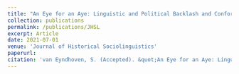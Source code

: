 ```yaml
---
title: "An Eye for an Aye: Linguistic and Political Backlash and Conformity in Eighteenth-Century Scots."
collection: publications
permalink: /publications/JHSL
excerpt: Article
date: 2021-07-01
venue: 'Journal of Historical Sociolinguistics'
paperurl: 
citation: 'van Eyndhoven, S. (Accepted). &quot;An Eye for an Aye: Linguistic and Political Backlash and Conformity in Eighteenth-Century Scots.&quot; <i>Journal of Historical Sociolinguistics</i>, (JHSL).'
---
```

